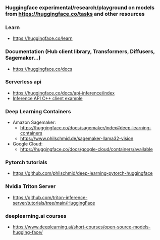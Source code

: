 ### Huggingface experimental/research/playground on models from https://huggingface.co/tasks and other resources

### Learn
   - https://huggingface.co/learn

### Documentation (Hub client library, Transformers, Diffusers, Sagemaker...)
   - https://huggingface.co/docs

### Serverless api
- https://huggingface.co/docs/api-inference/index
- [Inference API C++ client example](huggingface-cpp-inference-client)

### Deep Learning Containers
   - Amazon Sagemaker:
      - https://huggingface.co/docs/sagemaker/index#deep-learning-containers
      - https://www.philschmid.de/sagemaker-llama32-vision    
   - Google Cloud:
      - https://huggingface.co/docs/google-cloud/containers/available
   

### Pytorch tutorials 
   - https://github.com/philschmid/deep-learning-pytorch-huggingface

### Nvidia Triton Server
   - https://github.com/triton-inference-server/tutorials/tree/main/HuggingFace

### deeplearning.ai courses
   - https://www.deeplearning.ai/short-courses/open-source-models-hugging-face/
